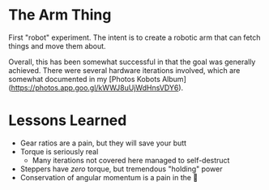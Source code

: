 # The Arm Thing

First "robot" experiment. The intent is to create a robotic arm that can fetch things and move them about.

Overall, this has been somewhat successful in that the goal was generally achieved. There were several hardware iterations involved, which are somewhat documented in my [Photos Kobots Album]
(https://photos.app.goo.gl/kWWJ8uUjWdHnsVDY6).

# Lessons Learned

- Gear ratios are a pain, but they will save your butt
- Torque is seriously real
  - Many iterations not covered here managed to self-destruct
- Steppers have _zero_ torque, but tremendous "holding" power
- Conservation of angular momentum is a pain in the :donkey:
